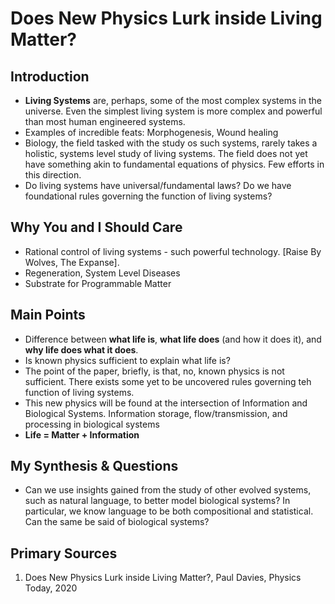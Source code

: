 # Does New Physics Lurk inside Living Matter?

## Introduction

- **Living Systems** are, perhaps, some of the most complex systems in the universe. Even the simplest living system is more complex and powerful than most human engineered systems.
- Examples of incredible feats: Morphogenesis, Wound healing
- Biology, the field tasked with the study os such systems, rarely takes a holistic, systems level study of living systems. The field does not yet have something akin to fundamental equations of physics. Few efforts in this direction.
- Do living systems have universal/fundamental laws? Do we have foundational rules governing the function of living systems?

## Why You and I Should Care

- Rational control of living systems - such powerful technology. [Raise By Wolves, The Expanse].
- Regeneration, System Level Diseases
- Substrate for Programmable Matter

## Main Points

- Difference between **what life is**, **what life does** (and how it does it), and **why life does what it does**.
- Is known physics sufficient to explain what life is?
- The point of the paper, briefly, is that, no, known physics is not sufficient. There exists some yet to be uncovered rules governing teh function of living systems.
- This new physics will be found at the intersection of Information and Biological Systems. Information storage, flow/transmission, and processing in biological systems
- **Life = Matter + Information**

## My Synthesis & Questions

- Can we use insights gained from the study of other evolved systems, such as natural language, to better model biological systems? In particular, we know language to be both compositional and statistical. Can the same be said of biological systems?

## Primary Sources

1. Does New Physics Lurk inside Living Matter?, Paul Davies, Physics Today, 2020
